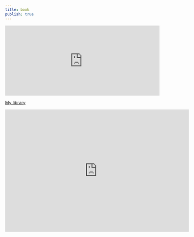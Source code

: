 ```yaml
---
title: book
publish: true
---
```


<iframe width="100%" height="229.09375" frameborder="0"
  src="https://observablehq.com/embed/848f5845999e65c7@107?cells=cal&api_key=5dea77acce910bf972dd1e90306e84307b2a9ac6"></iframe>

[My library](https://www.goodreads.com/user_challenges/53817757)

<iframe sandbox id="the_iframe" src="https://goodreads.com/widgets/user_update_widget?height=400&num_updates=5&user=177439549&width=600" width="600" height="400" frameborder="0"></iframe>

